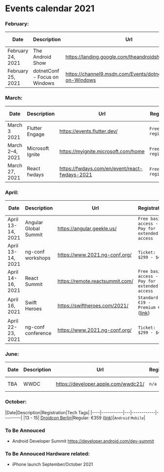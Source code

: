 # Events calendar 2021

### February:
|Date|Description|Url|Registration|Tech Tags|
|----|-----------|---|------------|---------|
|February 24, 2021|The Android Show|https://landing.google.com/theandroidshow/|`n/a`|Android; Mobile|
|February 25, 2021|dotnetConf - Focus on Windows|https://channel9.msdn.com/Events/dotnetConf/Focus-on-Windows|`n/a`|.NET; Windows|

### March:
|Date|Description|Url|Registration|Tech Tags|
|----|-----------|---|------------|---------|
|March 3 2021|Flutter Engage|https://events.flutter.dev/|`Free registration`|Flutter; Mobile|
|March 2–4, 2021|Microsoft Ignite|https://myignite.microsoft.com/home|`Free registration`|.NET; Microsoft|
|March 27, 2021|React fwdays|https://fwdays.com/en/event/react-fwdays-2021|`Free registration`|React; Web|

### April:
|Date|Description|Url|Registration|Tech Tags|
|----|-----------|---|------------|---------|
|April 13-14, 2021|Angular Global Summit|https://angular.geekle.us/|`Free basic access - Pay for extended access`|Angular; Web|
|April 13-14, 2021|ng-conf workshops|https://www.2021.ng-conf.org/|`Ticket: $299 - $449`|Angular; Web|
|April 14-16, 2021|React Summit|https://remote.reactsummit.com/|`Free basic access - Pay for extended access`|React; Web|
|April 16, 2021|Swift Heroes|https://swiftheroes.com/2021/|`Standard €19 - Premium €39` ([link](https://pretix.eu/advento/SH2021/))|iOS; Mobile|
|April 22-23, 2021|ng-conf conference|https://www.2021.ng-conf.org/|`Ticket: $299 - $449`|Angular; Web|

### June:
|Date|Description|Url|Registration|Tech Tags|
|----|-----------|---|------------|---------|
|TBA|WWDC| https://developer.apple.com/wwdc21/|`n/a`|iOS; Mobile|

### October:
|Date|Description|Registration|Tech Tags|
|----|-----------|---|------------|---------|
|13 - 15| [Droidcon Berlin](https://www.berlin.droidcon.com)|Regular: €359 ([link](https://www.eventbrite.co.uk/e/droidcon-berlin-2021-tickets-109795597588))|`Android` `Mobile`|


### To Be Annouced
- Android Developer Summit https://developer.android.com/dev-summit

### To Be Annouced Hardware related:
- iPhone launch September/October 2021
